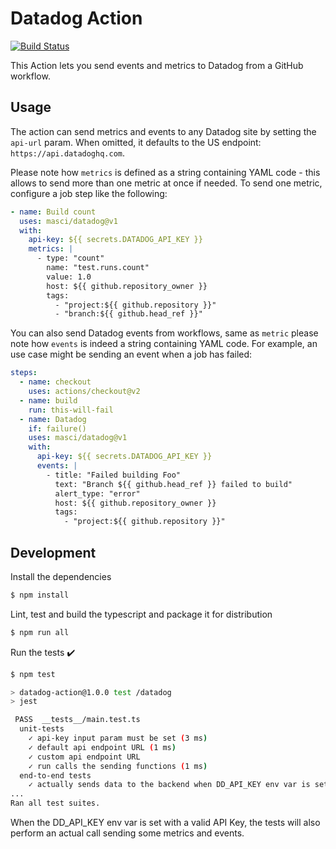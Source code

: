 # Datadog Action

[![Build Status](https://github.com/actions/typescript-action/workflows/build-test/badge.svg)](https://github.com/actions/typescript-action/actions)

This Action lets you send events and metrics to Datadog from a GitHub workflow.

## Usage

The action can send metrics and events to any Datadog site by setting the `api-url` param. When
omitted, it defaults to the US endpoint: `https://api.datadoghq.com`.

Please note how `metrics` is defined as a string containing YAML code - this
allows to send more than one metric at once if needed. To send one metric,
configure a job step like the following:

```yaml
- name: Build count
  uses: masci/datadog@v1
  with:
    api-key: ${{ secrets.DATADOG_API_KEY }}
    metrics: |
      - type: "count"
        name: "test.runs.count"
        value: 1.0
        host: ${{ github.repository_owner }}
        tags:
          - "project:${{ github.repository }}"
          - "branch:${{ github.head_ref }}"
```

You can also send Datadog events from workflows, same as `metric` please note
how `events` is indeed a string containing YAML code. For example, an use case
might be sending an event when a job has failed:

```yaml
steps:
  - name: checkout
    uses: actions/checkout@v2
  - name: build
    run: this-will-fail
  - name: Datadog
    if: failure()
    uses: masci/datadog@v1
    with:
      api-key: ${{ secrets.DATADOG_API_KEY }}
      events: |
        - title: "Failed building Foo"
          text: "Branch ${{ github.head_ref }} failed to build"
          alert_type: "error"
          host: ${{ github.repository_owner }}
          tags:
            - "project:${{ github.repository }}"
```

## Development

Install the dependencies
```bash
$ npm install
```

Lint, test and build the typescript and package it for distribution
```bash
$ npm run all
```

Run the tests :heavy_check_mark:
```bash
$ npm test

> datadog-action@1.0.0 test /datadog
> jest

 PASS  __tests__/main.test.ts
  unit-tests
    ✓ api-key input param must be set (3 ms)
    ✓ default api endpoint URL (1 ms)
    ✓ custom api endpoint URL
    ✓ run calls the sending functions (1 ms)
  end-to-end tests
    ✓ actually sends data to the backend when DD_API_KEY env var is set
...
Ran all test suites.
```

When the DD_API_KEY env var is set with a valid API Key, the tests will
also perform an actual call sending some metrics and events.
